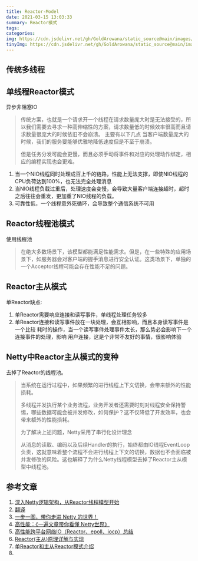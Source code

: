 ```yaml
---
title: Reactor-Model
date: 2021-03-15 13:03:33
summary: Reactor模式
tags:
categories:
img: https://cdn.jsdelivr.net/gh/GoldArowana/static_source@main/images/cover/co201-m.jpg
tinyImg: https://cdn.jsdelivr.net/gh/GoldArowana/static_source@main/images/tiny/cover/co201.jpg
---
```

## 传统多线程


## 单线程Reactor模式
异步非阻塞IO

> 传统方案，也就是一个请求开一个线程在请求数量庞大时是无法接受的，所以我们需要去寻求一种高伸缩性的方案，请求数量低的时候效率很高而且请求数量很庞大的时候依旧不会崩溃。
主要有以下几点 当客户端数量庞大的时候，我们的服务要能够优雅地降低速度但是不至于崩溃。
> 
> 但是任务分发可能会更慢，而且必须手动将事件和对应的处理动作绑定，相应的编程实现也会更难。

1. 当一个NIO线程同时处理成百上千的链路，性能上无法支撑，即使NIO线程的CPU负荷达到100%，也无法完全处理消息
2. 当NIO线程负载过重后，处理速度会变慢，会导致大量客户端连接超时，超时之后往往会重发，更加重了NIO线程的负载。
3. 可靠性低，一个线程意外死循环，会导致整个通信系统不可用

## Reactor线程池模式
使用线程池


> 在绝大多数场景下，该模型都能满足性能需求。但是，在一些特殊的应用场景下，如服务器会对客户端的握手消息进行安全认证。这类场景下，单独的一个Acceptor线程可能会存在性能不足的问题。

## Reactor主从模式
单Reactor缺点:

1. 单Reactor需要响应连接和读写事件，单线程处理任务较多
2. 单Reactor连接和读写事件放在一块处理，会互相影响，而且本身读写事件是一个比较
耗时的操作，当一个读写事件处理事件太长，那么势必会影响下一个连接事件的处理，影响
用户连接，这是个非常不友好的事情，很影响体验


## Netty中Reactor主从模式的变种
去掉了Reactor的线程池。

> 当系统在运行过程中，如果频繁的进行线程上下文切换，会带来额外的性能损耗。
> 
> 多线程并发执行某个业务流程，业务开发者还需要时刻对线程安全保持警惕，哪些数据可能会被并发修改，如何保护？这不仅降低了开发效率，也会带来额外的性能损耗。
> 
> 为了解决上述问题，Netty采用了串行化设计理念
>
> 从消息的读取、编码以及后续Handler的执行，始终都由IO线程EventLoop负责，这就意味着整个流程不会进行线程上下文的切换，数据也不会面临被并发修改的风险。这也解释了为什么Netty线程模型去掉了Reactor主从模型中线程池。

## 参考文章
1. [深入Netty逻辑架构，从Reactor线程模型开始](https://zhuanlan.zhihu.com/p/381483820)
2. [<scalable io in java> 翻译](https://haoxpdp.github.io/categories/sth/scalableIOinJava/)
3. [一步一图，带你走进 Netty 的世界！](https://www.cnblogs.com/shoshana-kong/p/14652527.html)
4. [高性能：《一遍文章带你看懂 Netty世界》](https://zhuanlan.zhihu.com/p/70970558)
5. [高性能跨平台网络IO（Reactor、epoll、iocp）总结](https://www.cnblogs.com/zl1991/p/12098272.html)
6. [Reactor(主从)原理详解与实现](https://blog.csdn.net/weixin_38312719/article/details/108271087)
7. [单Reactor和主从Reactor模式介绍](https://blog.csdn.net/qq_37535749/article/details/115400243)
8. 